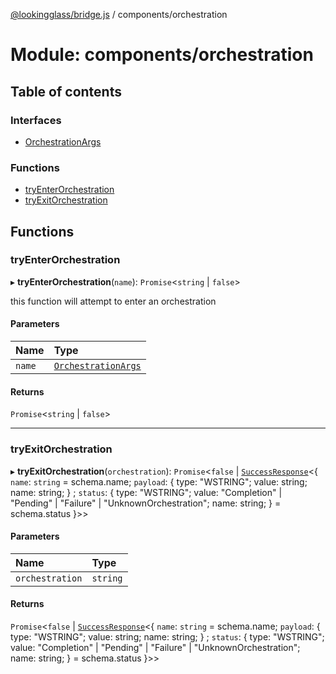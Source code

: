 [@lookingglass/bridge.js](../README.md) / components/orchestration

# Module: components/orchestration

## Table of contents

### Interfaces

- [OrchestrationArgs](../interfaces/components_orchestration.OrchestrationArgs.md)

### Functions

- [tryEnterOrchestration](components_orchestration.md#tryenterorchestration)
- [tryExitOrchestration](components_orchestration.md#tryexitorchestration)

## Functions

### tryEnterOrchestration

▸ **tryEnterOrchestration**(`name`): `Promise`<`string` \| ``false``\>

this function will attempt to enter an orchestration

#### Parameters

| Name | Type |
| :------ | :------ |
| `name` | [`OrchestrationArgs`](../interfaces/components_orchestration.OrchestrationArgs.md) |

#### Returns

`Promise`<`string` \| ``false``\>

___

### tryExitOrchestration

▸ **tryExitOrchestration**(`orchestration`): `Promise`<``false`` \| [`SuccessResponse`](components_endpoints.md#successresponse)<{ `name`: `string` = schema.name; `payload`: { type: "WSTRING"; value: string; name: string; } ; `status`: { type: "WSTRING"; value: "Completion" \| "Pending" \| "Failure" \| "UnknownOrchestration"; name: string; } = schema.status }\>\>

#### Parameters

| Name | Type |
| :------ | :------ |
| `orchestration` | `string` |

#### Returns

`Promise`<``false`` \| [`SuccessResponse`](components_endpoints.md#successresponse)<{ `name`: `string` = schema.name; `payload`: { type: "WSTRING"; value: string; name: string; } ; `status`: { type: "WSTRING"; value: "Completion" \| "Pending" \| "Failure" \| "UnknownOrchestration"; name: string; } = schema.status }\>\>
